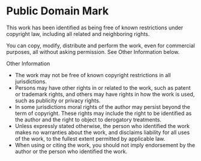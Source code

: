 # Public Domain Mark

This work has been identified as being free of known restrictions under copyright law, including all related and neighboring rights.

You can copy, modify, distribute and perform the work, even for commercial purposes, all without asking permission. See Other Information below.

Other Information
* The work may not be free of known copyright restrictions in all jurisdictions.
* Persons may have other rights in or related to the work, such as patent or trademark rights, and others may have rights in how the work is used, such as publicity or privacy rights.
* In some jurisdictions moral rights of the author may persist beyond the term of copyright. These rights may include the right to be identified as the author and the right to object to derogatory treatments.
* Unless expressly stated otherwise, the person who identified the work makes no warranties about the work, and disclaims liability for all uses of the work, to the fullest extent permitted by applicable law.
* When using or citing the work, you should not imply endorsement by the author or the person who identified the work.
